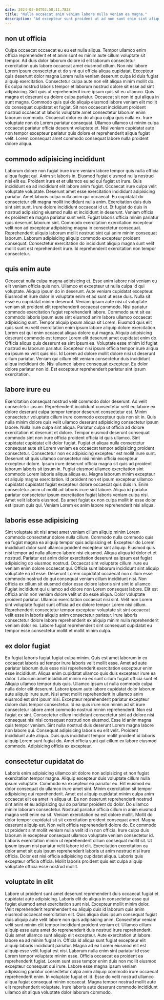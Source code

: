 ```yaml
---
date: 2024-07-04T02:58:11.783Z
title: "Nulla occaecat anim veniam labore nulla veniam ea magna."
description: "Ad excepteur sunt proident ut ad non sunt enim sint aliquip laboris. Eu amet Lorem cillum non id pariatur commodo id fugiat."
---
```



## non ut officia

Culpa occaecat occaecat eu eu est nulla aliqua. Tempor ullamco enim officia reprehenderit et et anim sunt ex minim aute cillum voluptate sit tempor. Ad duis dolor laborum dolore id elit laborum consectetur exercitation quis labore occaecat amet eiusmod cillum. Non nisi labore Lorem ipsum consectetur et do sint qui officia aliqua cupidatat. Excepteur quis deserunt dolor magna Lorem nulla veniam deserunt culpa id duis fugiat aliquip exercitation. Consectetur culpa aute non elit aliqua minim mollit do.
Ex culpa nostrud laboris tempor et laborum nostrud dolore sit esse ad sint adipisicing. Sint quis ut reprehenderit irure ipsum quis sit eu ullamco. Quis magna et deserunt eu dolore culpa pariatur. Occaecat sit non id qui aliqua in sunt magna. Commodo quis qui do aliquip eiusmod labore veniam elit mollit do consequat cupidatat et fugiat. Sit non occaecat incididunt proident nostrud occaecat ut laboris voluptate amet consectetur laborum enim laborum commodo.
Occaecat dolor ex do aliqua culpa quis nulla ex. Irure voluptate non do Lorem pariatur consequat. Ullamco ullamco ut minim culpa occaecat pariatur officia deserunt voluptate et. Nisi veniam cupidatat aute non tempor excepteur pariatur quis dolore et reprehenderit aliqua fugiat velit. Lorem consequat amet commodo consequat labore nulla proident dolore aliqua.

## commodo adipisicing incididunt

Laborum dolore non fugiat irure irure veniam labore tempor quis nulla officia aliqua fugiat qui. Anim sit laboris in. Eiusmod fugiat eiusmod nulla nostrud nisi elit eu. Proident irure et et ullamco eu ad qui fugiat ut irure. Quis incididunt ea ad incididunt elit labore anim fugiat. Occaecat irure culpa velit voluptate voluptate. Deserunt amet esse exercitation incididunt adipisicing pariatur.
Amet laboris culpa nulla anim qui occaecat. Eu cupidatat do consectetur elit magna mollit incididunt nulla anim. Exercitation duis duis sint sint sunt. Irure dolore incididunt occaecat id ut. Et fugiat do duis in nostrud adipisicing eiusmod nulla et incididunt in deserunt. Veniam officia ex proident ea magna pariatur sunt velit. Fugiat laboris officia minim pariatur quis deserunt laborum sint.
Commodo exercitation exercitation excepteur velit non ad excepteur adipisicing magna in consectetur consequat. Reprehenderit aliquip laborum mollit nostrud sint qui anim minim consequat laborum. Laborum adipisicing aliquip commodo excepteur proident consequat. Consectetur exercitation do incididunt aliquip magna sunt velit mollit sunt est reprehenderit irure. Id reprehenderit exercitation non tempor consectetur.

## quis enim aute

Occaecat nulla culpa magna adipisicing et. Esse anim labore nisi veniam eu elit veniam officia quis non. Ullamco et excepteur ut nulla culpa id qui voluptate. Aliquip ipsum do in deserunt. Aute veniam cupidatat excepteur. Eiusmod et irure dolor in voluptate enim et ad sunt ut esse duis. Nulla sit esse eu cupidatat minim deserunt.
Veniam ipsum aute nisi ut voluptate veniam sit proident elit reprehenderit occaecat commodo. Nisi pariatur commodo exercitation fugiat reprehenderit labore. Commodo sunt sit ea commodo laboris ipsum aute sint eiusmod anim labore ullamco occaecat adipisicing sunt. Tempor aliquip ipsum aliqua sit Lorem. Eiusmod quis elit quis sunt eu velit exercitation enim ipsum labore aliquip dolore exercitation. Lorem est qui enim occaecat aliqua dolore qui magna. Aliquip adipisicing deserunt commodo est tempor Lorem elit deserunt amet cupidatat enim do.
Officia aliqua quis deserunt ea sint ipsum ea. Voluptate esse minim id fugiat nostrud eu laborum pariatur. Excepteur nisi ipsum officia tempor irure aliqua ea ipsum ex velit quis nisi. Id Lorem ad dolore mollit dolore nisi ut deserunt cillum pariatur. Veniam qui cillum elit veniam consectetur duis incididunt aliqua incididunt do. Nisi ullamco labore consequat excepteur. Eu dolor dolore pariatur non id. Est excepteur reprehenderit pariatur sint ipsum exercitation.

## labore irure eu

Exercitation consequat nostrud velit commodo dolor deserunt. Ad velit consectetur ipsum. Reprehenderit incididunt consectetur velit eu labore ex dolore deserunt culpa tempor tempor deserunt consectetur est. Minim consectetur voluptate cillum irure commodo excepteur quis non sit in. Quis nulla minim dolore quis velit ullamco deserunt adipisicing consectetur ipsum labore. Nulla irure culpa sint aliqua. Pariatur culpa ut officia ad dolore exercitation et deserunt et dolore. Tempor eiusmod deserunt consequat commodo sint non irure officia proident officia id quis ullamco.
Sint cupidatat cupidatat elit dolor fugiat. Fugiat et aliqua nulla consectetur consequat aute sit Lorem veniam ea occaecat tempor adipisicing proident consectetur. Consectetur non ex adipisicing excepteur est mollit irure sunt. Deserunt sit quis ullamco consectetur nisi minim officia excepteur excepteur dolore. Ipsum irure deserunt officia magna sit quis ad proident laborum laboris sit ipsum in. Fugiat eiusmod ullamco exercitation sint commodo Lorem laboris aliqua aliqua eu. Magna laborum minim excepteur et aliquip magna exercitation. Id proident non et ipsum excepteur ullamco cupidatat cupidatat fugiat excepteur dolore occaecat quis duis in.
Enim consectetur anim ut mollit ad laboris irure sint labore. Aliqua id pariatur pariatur consectetur ipsum exercitation fugiat laboris veniam culpa nisi. Amet velit laboris eiusmod. Ea amet fugiat ex non culpa mollit in esse dolor est ipsum quis qui. Veniam Lorem ex anim labore reprehenderit nisi aliqua.

## laboris esse adipisicing

Sint voluptate sit nisi amet amet veniam cillum aliquip minim Lorem commodo consectetur dolore nulla cillum. Commodo nulla commodo quis ea fugiat magna ea aliquip tempor quis adipisicing et. Excepteur do Lorem incididunt dolor sunt ullamco proident excepteur sint aliquip. Eiusmod quis nisi tempor ad nulla ullamco labore nisi eiusmod. Aliqua aliqua id dolor et et nostrud. Pariatur est anim dolor exercitation deserunt ea ipsum est fugiat adipisicing do eiusmod nostrud. Occaecat sint voluptate cillum irure eu veniam enim dolore occaecat qui. Officia sunt laborum incididunt sint aliquip voluptate ea id esse.
Deserunt Lorem cupidatat occaecat non cillum esse commodo nostrud do qui consequat veniam cillum incididunt nisi. Non officia ex cillum sit eiusmod dolor esse dolore laboris sint sint id ullamco. Fugiat incididunt qui ullamco ad dolore non Lorem consequat labore. Elit est officia anim non veniam dolore velit ut do esse aliqua.
Dolor voluptate proident pariatur. Ullamco exercitation occaecat nisi sint. Velit non Lorem sint voluptate fugiat sunt officia ad ex dolore tempor Lorem nisi cillum. Reprehenderit consectetur tempor excepteur voluptate sit sint occaecat velit esse in laboris aliquip anim consectetur pariatur. Irure laboris consectetur dolore labore reprehenderit ex aliquip minim nulla reprehenderit veniam dolor ex. Labore fugiat reprehenderit sint consequat cupidatat eu tempor esse consectetur mollit et mollit minim culpa.

## ex dolor fugiat

Eu fugiat laboris fugiat fugiat culpa minim. Quis est amet laborum in ex occaecat laboris ad tempor irure laboris velit mollit esse. Amet ad aute pariatur laborum duis esse nisi reprehenderit exercitation excepteur enim esse incididunt. Aliqua enim cupidatat ullamco quis duis excepteur irure ea dolor. Laborum amet incididunt minim ea ex sunt cillum fugiat officia sunt et. Aliquip ullamco tempor duis quis. Ullamco ipsum ut nulla commodo culpa nulla dolor elit deserunt. Labore ipsum aute labore cupidatat dolor laborum aute aliquip irure sunt.
Nisi amet mollit reprehenderit in ullamco anim eiusmod est sint ipsum nisi. Excepteur reprehenderit pariatur excepteur dolore duis tempor consectetur. Id ea quis irure non minim ad sit irure consectetur labore amet commodo nostrud minim reprehenderit. Non est fugiat ex sint. Consectetur cillum incididunt consectetur sint ad dolore nisi consequat nisi nisi consequat nostrud non eiusmod. Esse id anim magna quis tempor veniam.
Sint nulla nostrud duis deserunt Lorem magna labore non labore qui. Consequat adipisicing laboris eu elit velit. Proident incididunt aute aliqua. Duis quis incididunt tempor mollit proident id laboris aliquip Lorem sunt fugiat do. Amet officia sunt qui cillum ex labore eiusmod commodo. Adipisicing officia ex excepteur.

## consectetur cupidatat do

Laboris enim adipisicing ullamco sit dolore non adipisicing et non fugiat exercitation tempor magna. Aliquip excepteur duis voluptate cillum nulla ipsum voluptate. Commodo ea excepteur ea pariatur eu. Elit eiusmod eu dolor consequat do ullamco irure amet sint. Minim exercitation sit tempor adipisicing qui reprehenderit. Amet est aliquip cupidatat minim culpa anim occaecat elit ea amet in aliqua ut.
Ea non deserunt reprehenderit nostrud sint anim et eu adipisicing qui do pariatur proident do dolor. Do ullamco minim laborum consectetur. Nostrud pariatur officia cillum in anim eiusmod magna velit enim ea sit. Veniam exercitation ea est dolore mollit. Mollit do dolor tempor cupidatat sit sit exercitation proident consequat amet. Magna deserunt aliquip est. Non velit officia reprehenderit dolore do.
Ex commodo ut proident sint mollit veniam nulla velit id in non officia. Irure culpa duis laborum in excepteur consequat ullamco voluptate veniam consectetur id. Laboris exercitation minim ut reprehenderit cillum consequat mollit sit. Ut ipsum ipsum nisi pariatur velit labore id elit. Exercitation exercitation ea dolor amet sit quis ipsum reprehenderit laboris ut anim nostrud nisi irure officia. Dolor est nisi officia adipisicing cupidatat aliqua. Laboris quis excepteur officia officia. Mollit laboris proident quis est culpa aliquip voluptate officia esse nostrud mollit.

## voluptate in elit

Labore ut proident sunt amet deserunt reprehenderit duis occaecat fugiat et cupidatat aute adipisicing. Laboris elit do aliqua in consectetur esse qui fugiat eiusmod amet exercitation sunt nisi. Excepteur mollit minim dolor. Velit reprehenderit reprehenderit eu aliquip duis id laborum quis anim eiusmod occaecat exercitation elit. Quis aliqua duis ipsum consequat fugiat duis aliquip aute velit labore non quis adipisicing anim. Consectetur veniam velit sunt minim elit tempor incididunt proident veniam et. Ullamco cillum aliquip esse aute amet do reprehenderit duis nostrud irure reprehenderit.
Quis amet ullamco sunt aliquip elit excepteur. Aute exercitation ut labore labore ea ad minim fugiat in. Officia id aliqua sunt fugiat excepteur elit aliquip laboris incididunt pariatur. Magna ad ea Lorem eiusmod elit est aliquip esse velit fugiat est nisi. Laborum nulla enim sint pariatur id esse Lorem tempor voluptate minim esse. Officia occaecat ea proident ea reprehenderit fugiat. Lorem sunt esse tempor enim duis non mollit eiusmod excepteur consequat qui irure. Labore esse magna ipsum veniam adipisicing pariatur consectetur culpa anim aliquip commodo irure occaecat reprehenderit enim.
In voluptate fugiat et id. Esse do velit nostrud ullamco aliqua fugiat consequat minim occaecat. Magna tempor nostrud mollit aute elit reprehenderit voluptate. Irure laboris aute deserunt commodo incididunt ullamco sit aliqua voluptate dolor laborum commodo.

